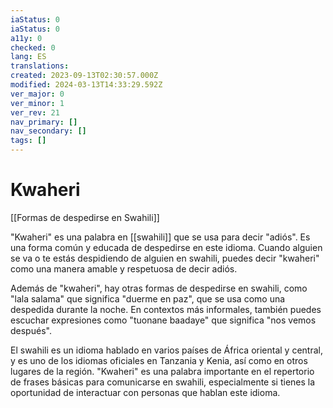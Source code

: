 ```yaml
---
iaStatus: 0
iaStatus: 0
a11y: 0
checked: 0
lang: ES
translations: 
created: 2023-09-13T02:30:57.000Z
modified: 2024-03-13T14:33:29.592Z
ver_major: 0
ver_minor: 1
ver_rev: 21
nav_primary: []
nav_secondary: []
tags: []
---
```

# Kwaheri

[[Formas de despedirse en Swahili]]

"Kwaheri" es una palabra en [[swahili]] que se usa para decir "adiós". Es una forma común y educada de despedirse en este idioma. Cuando alguien se va o te estás despidiendo de alguien en swahili, puedes decir "kwaheri" como una manera amable y respetuosa de decir adiós.

Además de "kwaheri", hay otras formas de despedirse en swahili, como "lala salama" que significa "duerme en paz", que se usa como una despedida durante la noche. En contextos más informales, también puedes escuchar expresiones como "tuonane baadaye" que significa "nos vemos después".

El swahili es un idioma hablado en varios países de África oriental y central, y es uno de los idiomas oficiales en Tanzania y Kenia, así como en otros lugares de la región. "Kwaheri" es una palabra importante en el repertorio de frases básicas para comunicarse en swahili, especialmente si tienes la oportunidad de interactuar con personas que hablan este idioma.